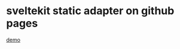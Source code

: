 # sveltekit static adapter on github pages

[demo]([https://duckduckgo.com](https://ranzucker.github.io/pages)https://ranzucker.github.io/pages)
